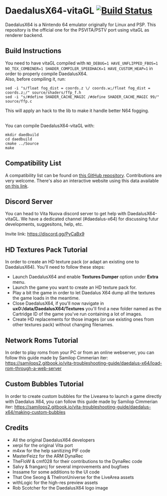 # DaedalusX64-vitaGL [![Build Status](https://dev.azure.com/rinnegatamante/Daedalus%20X64/_apis/build/status/Rinnegatamante.DaedalusX64-vitaGL?branchName=master)](https://dev.azure.com/rinnegatamante/Daedalus%20X64/_build/latest?definitionId=2&branchName=master)
 
DaedalusX64 is a Nintendo 64 emulator originally for Linux and PSP. This repository is the official one for the PSVITA/PSTV port using vitaGL as renderer backend.

## Build Instructions

You need to have vitaGL compiled with `NO_DEBUG=1 HAVE_UNFLIPPED_FBOS=1 NO_TEX_COMBINER=1 SHADER_COMPILER_SPEEDHACK=1 HAVE_CUSTOM_HEAP=1` in order to properly compile DaedalusX64.<br>
Also, before compiling it, run:
```
sed -i "s/float fog_dist = coords.z \/ coords.w;/float fog_dist = coords.z;/" source/shaders/ffp_f.h
sed -i "s/#define SHADER_CACHE_MAGIC /#define SHADER_CACHE_MAGIC 99/" source/ffp.c
```
This will apply an hack to the lib to make it handle better N64 fogging.<br><br>

You can compile DaedalusX64-vitaGL with:
```
mkdir daedbuild
cd daedbuild
cmake ../Source
make
```
 
## Compatibility List
 
A compatibility list can be found on [this GitHub repository](https://github.com/Rinnegatamante/DaedalusX64-vitaGL-Compatibility/issues). Contributions are very welcome. There's also an interactive website using this data available [on this link](https://daedalusx64.rinnegatamante.it/).

## Discord Server

You can head to Vita Nuova discord server to get help with DaedalusX64-vitaGL. We have a dedicated channel (#daedalus-x64) for discussing futur developments, suggesitons, help, etc.
 
Invite link: https://discord.gg/PyCaBx9

## HD Textures Pack Tutorial
In order to create an HD texture pack (or adapt an existing one to DaedalusX64). You'll need to follow these steps:
* Launch DaedalusX64 and enable **Textures Dumper** option under **Extra** menu.
* Launch the game you want to create an HD texture pack for.
* Play a bit the game in order to let Daedalus X64 dump all the textures the game loads in the meantime.
* Close DaedalusX64, if you'll now navigate in **ux0:/data/DaedalusX64/Textures** you'll find a new folder named as the Cartridge ID of the game you've run containing a lot of images.
* Create HD replacements for those images (or use existing ones from other textures pack) without changing filenames.

## Network Roms Tutorial
In order to play roms from your PC or from an online webserver, you can follow this guide made by Samilop Cimmerian iter:
https://samilops2.gitbook.io/vita-troubleshooting-guide/daedalus-x64/load-rom-through-a-web-server

## Custom Bubbles Tutorial
In order to create custom bubbles for the Livearea to launch a game directly with Daedalus X64, you can follow this guide made by Samilop Cimmerian iter:
https://samilops2.gitbook.io/vita-troubleshooting-guide/daedalus-x64/making-custom-bubbles

## Credits
 
- All the original DaedalusX64 developers
- xerpi for the original Vita port
- m4xw for the help sanitizing PIF code
- MasterFeizz for the ARM DynaRec
- TheFloW & cmf028 for their contributions to the DynaRec code
- Salvy & frangarcj for several improvements and bugfixes
- Inssame for some additions to the UI code
- That One Seong & TheIronUniverse for the LiveArea assets
- withLogic for the high-res preview assets
- Rob Scotcher for the DaedalusX64 logo image
